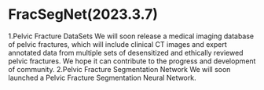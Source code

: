 # FracSegNet(2023.3.7)

1.Pelvic Fracture DataSets
We will soon release a medical imaging database of pelvic fractures, which will include clinical CT images and expert annotated data from multiple sets of desensitized and ethically reviewed pelvic fractures. We hope it can contribute to the progress and development of community.
2.Pelvic Fracture Segmentation Network
We will soon launched a Pelvic Fracture Segmentation Neural Network.
